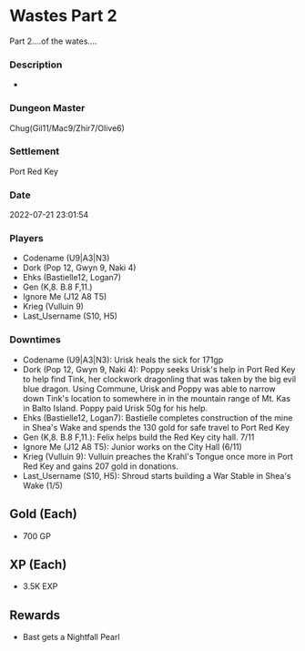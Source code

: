 # Wastes Part 2
Part 2....of the wates....
### Description
-
### Dungeon Master
Chug(Gil11/Mac9/Zhir7/Olive6)
### Settlement
Port Red Key
### Date
2022-07-21 23:01:54
### Players
* Codename (U9|A3|N3)
* Dork (Pop 12, Gwyn 9, Naki 4)
* Ehks (Bastielle12, Logan7)
* Gen (K,8. B.8 F,11.)
* Ignore Me (J12 A8 T5)
* Krieg (Vulluin 9)
* Last_Username (S10, H5)
### Downtimes
* Codename (U9|A3|N3): Urisk heals the sick for 171gp
* Dork (Pop 12, Gwyn 9, Naki 4): Poppy seeks Urisk's help in Port Red Key to help find Tink, her clockwork dragonling that was taken by the big evil blue dragon. Using Commune, Urisk and Poppy was able to narrow down Tink's location to somewhere in in the mountain range of Mt. Kas in Balto Island. Poppy paid Urisk 50g for his help.
* Ehks (Bastielle12, Logan7): Bastielle completes construction of the mine in Shea's Wake and spends the 130 gold for safe travel to Port Red Key
* Gen (K,8. B.8 F,11.): Felix helps build the Red Key city hall. 7/11
* Ignore Me (J12 A8 T5): Junior works on the City Hall (6/11)
* Krieg (Vulluin 9): Vulluin preaches the Krahl's Tongue once more in Port Red Key and gains 207 gold in donations.
* Last_Username (S10, H5): Shroud starts building a War Stable in Shea's Wake (1/5)
## Gold (Each)
* 700 GP
## XP (Each)
* 3.5K EXP
## Rewards
* Bast gets a Nightfall Pearl